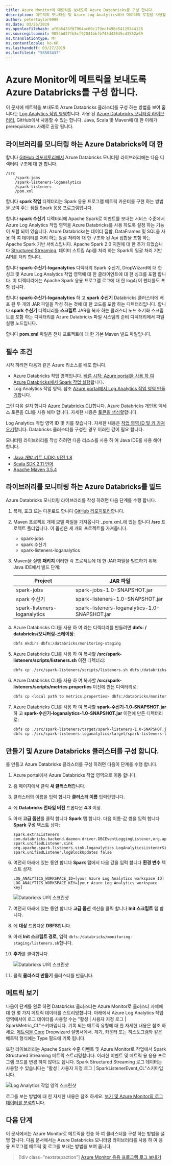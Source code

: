 ```yaml
---
title: Azure Monitor에 메트릭을 보내도록 Azure Databricks를 구성 합니다.
description: 메트릭의 모니터링 및 Azure Log Analytics에서 데이터의 로깅을 사용할 수 있도록 scala 라이브러리
author: petertaylor9999
ms.date: 03/26/2019
ms.openlocfilehash: af6b6433f87964ac60c179ecf498e54129344126
ms.sourcegitcommit: 9854bd27fb5cf92041bbfb743d43045cd3552a69
ms.translationtype: MT
ms.contentlocale: ko-KR
ms.lasthandoff: 03/27/2019
ms.locfileid: "58503437"
---
```

<!-- markdownlint-disable MD040 -->

# <a name="configure-azure-databricks-to-send-metrics-to-azure-monitor"></a>Azure Monitor에 메트릭을 보내도록 Azure Databricks를 구성 합니다.

이 문서에 메트릭을 보내도록 Azure Databricks 클러스터를 구성 하는 방법을 보여 줍니다는 [Log Analytics 작업 영역](/azure/azure-monitor/platform/manage-access)합니다. 사용 된 [Azure Databricks 모니터링 라이브러리](https://github.com/mspnp/spark-monitoring), GitHub에서 사용할 수 있는 합니다. Java, Scala 및 Maven에 대 한 이해가 prerequisistes 사례로 권장 됩니다.

## <a name="about-the-azure-databricks-monitoring-library"></a>라이브러리를 모니터링 하는 Azure Databricks에 대 한

합니다 [GitHub 리포지토리에서](https://github.com/mspnp/spark-monitoring) Azure Databricks 모니터링 라이브러리에는 다음 디렉터리 구조에 대 한 합니다.

```
/src  
    /spark-jobs  
    /spark-listeners-loganalytics  
    /spark-listeners  
    /pom.xml  
```

합니다 **spark 작업** 디렉터리는 Spark 응용 프로그램 메트릭 카운터를 구현 하는 방법을 보여 주는 샘플 Spark 응용 프로그램입니다.

합니다 **spark 수신기** 디렉터리에 Apache Spark로 이벤트를 보내는 서비스 수준에서 Azure Log Analytics 작업 영역을 Azure Databricks를 사용 하도록 설정 하는 기능이 포함 되어 있습니다. Azure Databricks는 데이터 집합, DataFrames 및 SQL을 사용 하 여 데이터를 처리 하는 일괄 처리에 대 한 구조화 된 Api 집합을 포함 하는 Apache Spark 기반 서비스입니다. Apache Spark 2.0 지원에 대 한 추가 되었습니다 [Structured Streaming](https://spark.apache.org/docs/latest/structured-streaming-programming-guide.html), 데이터 스트림 Api를 처리 하는 Spark의 일괄 처리 기반 API를 처리 합니다.

합니다 **spark-수신기-loganalytics** 디렉터리 Spark 수신기, DropWizard에 대 한 싱크 및 Azure Log Analytics 작업 영역에 대 한 클라이언트에 대 한 싱크를 포함 합니다. 이 디렉터리에는 Apache Spark 응용 프로그램 로그에 대 한 log4j 어 펜더를도 포함 됩니다.

합니다 **spark-수신기-loganalytics** 하 고 **spark 수신기** Databricks 클러스터에 배포 된 두 개의 JAR 파일을 작성 하는 것에 대 한 코드를 포함 하는 디렉터리입니다. 합니다 **spark 수신기** 디렉터리를 **스크립트** JAR을 복사 하는 클러스터 노드 초기화 스크립트를 포함 하는 디렉터리를 Azure Databricks 파일 시스템의 준비 디렉터리에서 파일 실행 노드입니다.

합니다 **pom.xml** 파일은 전체 프로젝트에 대 한 기본 Maven 빌드 파일입니다.

## <a name="prerequisites"></a>필수 조건

시작 하려면 다음과 같은 Azure 리소스를 배포 합니다.

- Azure Databricks 작업 영역입니다. [빠른 시작: Azure portal을 사용 하 여 Azure Databricks에서 Spark 작업 실행](/azure/azure-databricks/quickstart-create-databricks-workspace-portal)합니다.
- Log Analytics 작업 영역. 참조 [Azure portal에서 Log Analytics 작업 영역 만들기](/azure/azure-monitor/learn/quick-create-workspace)합니다.

그런 다음 설치 합니다 [Azure Databricks CLI](https://docs.databricks.com/user-guide/dev-tools/databricks-cli.html#install-the-cli)합니다. Azure Databricks 개인용 액세스 토큰을 CLI를 사용 해야 합니다. 자세한 내용은 [토큰을 생성할](https://docs.azuredatabricks.net/api/latest/authentication.html#token-management)합니다.

Log Analytics 작업 영역 ID 및 키를 찾습니다. 자세한 내용은 [작업 영역 ID 및 키 가져오기](/azure/azure-monitor/platform/agent-windows#obtain-workspace-id-and-key)합니다. Databricks 클러스터를 구성한 경우 이러한 값이 필요 합니다.

모니터링 라이브러리를 작성 하려면 다음 리소스를 사용 하 여 Java IDE를 사용 해야 합니다.

- [Java 개발 키트 (JDK) 버전 1.8](http://www.oracle.com/technetwork/java/javase/downloads/index.html)
- [Scala SDK 2.11 언어](https://www.scala-lang.org/download/)
- [Apache Maven 3.5.4](http://maven.apache.org/download.cgi)

## <a name="build-the-azure-databricks-monitoring-library"></a>라이브러리를 모니터링 하는 Azure Databricks를 빌드

Azure Databricks 모니터링 라이브러리를 작성 하려면 다음 단계를 수행 합니다.

1. 복제, 포크 또는 다운로드 합니다 [GitHub 리포지토리](https://github.com/mspnp/spark-monitoring)합니다.

1. Maven 프로젝트 개체 모델 파일을 가져옵니다 _pom.xml_에 있는 합니다 **/src** 프로젝트 폴더입니다. 이 옵션은 세 개의 프로젝트를 가져옵니다.

    - spark-jobs
    - spark 수신기
    - spark-listeners-loganalytics

1. Maven을 실행 **패키지** 이러한 각 프로젝트에 대 한 JAR 파일을 빌드하기 위해 Java IDE에서 빌드 단계:

    |Project| JAR 파일|
    |-------|---------|
    |spark-jobs|spark-jobs-1.0-SNAPSHOT.jar|
    |spark 수신기|spark-listeners-1.0-SNAPSHOT.jar|
    |spark-listeners-loganalytics|spark-listeners-loganalytics-1.0-SNAPSHOT.jar|

1. Azure Databricks CLI를 사용 하 여 라는 디렉터리를 만들려면 **dbfs: / databricks/모니터링-스테이징**:  

    ```bash
    dbfs mkdirs dbfs:/databricks/monitoring-staging
    ```

1. Azure Databricks CLI를 사용 하 여 복사할 **/src/spark-listeners/scripts/listeners.sh** 이전 디렉터리:

    ```bash
    dbfs cp ./src/spark-listeners/scripts/listeners.sh dbfs:/databricks/monitoring-staging/listeners.sh
    ```

1. Azure Databricks CLI를 사용 하 여 복사할 **/src/spark-listeners/scripts/metrics.properties** 이전에 만든 디렉터리로:

    ```bash
    dbfs cp <local path to metrics.properties> dbfs:/databricks/monitoring-staging/metrics.properties
    ```

1. Azure Databricks CLI를 사용 하 여 복사할 **spark-수신기-1.0-SNAPSHOT.jar** 하 고 **spark-수신기-loganalytics-1.0-SNAPSHOT.jar** 이전에 만든 디렉터리로:

    ```bash
    dbfs cp ./src/spark-listeners/target/spark-listeners-1.0-SNAPSHOT.jar dbfs:/databricks/monitoring-staging/spark-listeners-1.0-SNAPSHOT.jar
    dbfs cp ./src/spark-listeners-loganalytics/target/spark-listeners-loganalytics-1.0-SNAPSHOT.jar dbfs:/databricks/monitoring-staging/spark-listeners-loganalytics-1.0-SNAPSHOT.jar
    ```

## <a name="create-and-configure-an-azure-databricks-cluster"></a>만들기 및 Azure Databricks 클러스터를 구성 합니다.

를 만들고 Azure Databricks 클러스터를 구성 하려면 다음이 단계를 수행 합니다.

1. Azure portal에서 Azure Databricks 작업 영역으로 이동 합니다.
1. 홈 페이지에서 클릭 **새 클러스터**합니다.
1. 클러스터의 이름을 입력 합니다 **클러스터 이름** 입력란입니다.
1. 에 **Databricks 런타임 버전** 드롭다운 **4.3** 이상.
1. 아래 **고급 옵션**를 클릭 합니다 **Spark** 탭 합니다. 다음 이름-값 쌍을 입력 합니다 **Spark 구성** 텍스트 상자:

    ```
    spark.extraListeners com.databricks.backend.daemon.driver.DBCEventLoggingListener,org.apache.spark.listeners.UnifiedSparkListener
    spark.unifiedListener.sink org.apache.spark.listeners.sink.loganalytics.LogAnalyticsListenerSink
    spark.unifiedListener.logBlockUpdates false
    ```

1. 여전히 아래에 있는 동안 합니다 **Spark** 탭에서 다음 값을 입력 합니다 **환경 변수** 텍스트 상자:

    ```
    LOG_ANALYTICS_WORKSPACE_ID=[your Azure Log Analytics workspace ID]
    LOG_ANALYTICS_WORKSPACE_KEY=[your Azure Log Analytics workspace key]
    ```

    ![Databricks UI의 스크린샷](./_images/create-cluster1.png)

1. 여전히 아래에 있는 동안 합니다 **고급 옵션** 섹션을 클릭 합니다 **Init 스크립트** 탭 합니다.
1. 에 **대상** 드롭다운 **DBFS**합니다.
1. 아래 **Init 스크립트 경로**, 입력 `dbfs:/databricks/monitoring-staging/listeners.sh`합니다.
1. **추가**를 클릭합니다.

    ![Databricks UI의 스크린샷](./_images/create-cluster2.png)

1. 클릭 **클러스터 만들기** 클러스터를 만듭니다.

## <a name="view-metrics"></a>메트릭 보기

다음이 단계를 완료 하면 Databricks 클러스터는 Azure Monitor로 클러스터 자체에 대 한 몇 가지 메트릭 데이터를 스트리밍합니다. 아래에서 Azure Log Analytics 작업 영역에서이 로그 데이터를 사용할 수는 "활성 | 사용자 지정 로그 | SparkMetric_CL"스키마입니다. 기록 되는 메트릭 유형에 대 한 자세한 내용은 참조 하세요. [메트릭을 Core](https://metrics.dropwizard.io/4.0.0/manual/core.html) Dropwizard 설명서에서. 계기, 카운터 또는 히스토그램와 같은 메트릭 형식에는 Type 필드에 기록 됩니다.

또한 라이브러리는 Apache Spark 수준 이벤트 및 Azure Monitor로 작업에서 Spark Structured Streaming 메트릭 스트리밍합니다. 이러한 이벤트 및 메트릭 용 응용 프로그램 코드를 변경 하지 않아도 됩니다. Spark Structured Streaming 로그 데이터는 사용할 수 있습니다는 "활성 | 사용자 지정 로그 | SparkListenerEvent_CL"스키마입니다.

![Log Analytics 작업 영역 스크린샷](./_images/workspace.png)

로그를 보는 방법에 대 한 자세한 내용은 참조 하세요. [보기 및 Azure Monitor의 로그 데이터를 분석](/azure/azure-monitor/log-query/portals)합니다.

## <a name="next-steps"></a>다음 단계

이 문서에서는 Azure Monitor로 메트릭을 전송 하 여 클러스터를 구성 하는 방법을 설명 합니다. 다음 문서에서는 Azure Databricks 모니터링 라이브러리를 사용 하 여 응용 프로그램 메트릭 및 로그를 보내는 방법을 보여 줍니다.

> [!div class="nextstepaction"]
> [Azure Monitor 응용 프로그램 로그 보내기](./application-logs.md)
